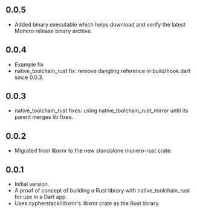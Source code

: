 ## 0.0.5

- Added binary executable which helps download and verify the latest Monero release binary archive.

## 0.0.4

- Example fix
- native_toolchain_rust fix: remove dangling reference in build/hook.dart since 0.0.3.

## 0.0.3

- native_toolchain_rust fixes: using native_toolchain_rust_mirror until its parent merges lib fixes.

## 0.0.2

- Migrated from libxmr to the new standalone monero-rust crate.

## 0.0.1

- Initial version.
- A proof of concept of building a Rust library with native_toolchain_rust for use in a Dart app.
- Uses cypherstack/libxmr's libxmr crate as the Rust library.

